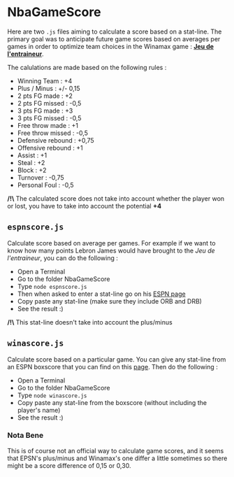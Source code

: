 # NbaGameScore

Here are two `.js` files aiming to calculate a score based on a stat-line. The primary goal was to anticipate future game scores based on averages per games in order to optimize team choices in the Winamax game : [**Jeu de l'entraineur**](https://www.winamax.fr/jde).

The calulations are made based on the following rules : 
* Winning Team : +4
* Plus / Minus : +/- 0,15
* 2 pts FG made : +2
* 2 pts FG missed :	-0,5
* 3 pts FG made : +3
* 3 pts FG missed : -0,5
* Free throw made : +1
* Free throw missed : -0,5
* Defensive rebound : +0,75
* Offensive rebound : +1
* Assist : +1
* Steal : +2
* Block : +2
* Turnover : -0,75
* Personal Foul : -0,5

**/!\\** The calculated score does not take into account whether the player won or lost, you have to take into account the potential **+4**

## `espnscore.js`

Calculate score based on average per games. For example if we want to know how many points Lebron James would have brought to the *Jeu de l'entraineur*, you can do the following : 
* Open a Terminal
* Go to the folder NbaGameScore
* Type `node espnscore.js`
* Then when asked to enter a stat-line go on his [ESPN page](http://www.espn.com/nba/player/splits/_/id/1966/lebron-james)
* Copy paste any stat-line (make sure they include ORB and DRB)
* See the result :)

**/!\\** This stat-line doesn't take into account the plus/minus

## `winascore.js`

Calculate score based on a particular game. You can give any stat-line from an ESPN boxscore that you can find on this [page](http://www.espn.com/nba). Then do the following : 
* Open a Terminal
* Go to the folder NbaGameScore
* Type `node winascore.js`
* Copy paste any stat-line from the boxscore (without including the player's name)
* See the result :)

### Nota Bene

This is of course not an official way to calculate game scores, and it seems that EPSN's plus/minus and Winamax's one differ a little sometimes so there might be a score difference of 0,15 or 0,30.



